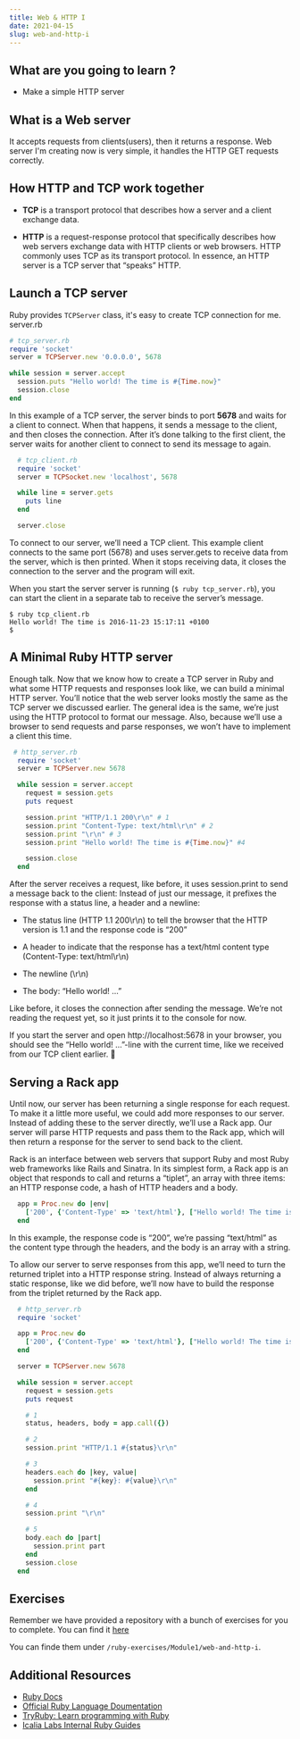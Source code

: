 ```yaml
---
title: Web & HTTP I
date: 2021-04-15
slug: web-and-http-i
---
```


## What are you going to learn ?
* Make a simple HTTP server

## What is a Web server
It accepts requests from clients(users), then it returns a response. Web server I'm creating now is very simple, it handles the HTTP GET requests correctly.

## How HTTP and TCP work together
* **TCP** is a transport protocol that describes how a server and a client exchange data.

* **HTTP** is a request-response protocol that specifically describes how web servers exchange data with HTTP clients or web browsers. HTTP commonly uses TCP as its transport protocol. In essence, an HTTP server is a TCP server that “speaks” HTTP.


## Launch a TCP server
Ruby provides `TCPServer` class, it's easy to create TCP connection for me.
server.rb

```ruby
# tcp_server.rb
require 'socket'
server = TCPServer.new '0.0.0.0', 5678

while session = server.accept
  session.puts "Hello world! The time is #{Time.now}"
  session.close
end
```

In this example of a TCP server, the server binds to port **5678** and waits for a client to connect. When that happens, it sends a message to the client, and then closes the connection. After it’s done talking to the first client, the server waits for another client to connect to send its message to again.

```ruby
  # tcp_client.rb
  require 'socket'
  server = TCPSocket.new 'localhost', 5678

  while line = server.gets
    puts line
  end

  server.close
```

To connect to our server, we’ll need a TCP client. This example client connects to the same port (5678) and uses server.gets to receive data from the server, which is then printed. When it stops receiving data, it closes the connection to the server and the program will exit.

When you start the server server is running (`$ ruby tcp_server.rb`), you can start the client in a separate tab to receive the server’s message.

```
$ ruby tcp_client.rb
Hello world! The time is 2016-11-23 15:17:11 +0100
$
```
## A Minimal Ruby HTTP server
Enough talk. Now that we know how to create a TCP server in Ruby and what some HTTP requests and responses look like, we can build a minimal HTTP server. You’ll notice that the web server looks mostly the same as the TCP server we discussed earlier. The general idea is the same, we’re just using the HTTP protocol to format our message. Also, because we’ll use a browser to send requests and parse responses, we won’t have to implement a client this time.
```ruby
 # http_server.rb
  require 'socket'
  server = TCPServer.new 5678

  while session = server.accept
    request = session.gets
    puts request

    session.print "HTTP/1.1 200\r\n" # 1
    session.print "Content-Type: text/html\r\n" # 2
    session.print "\r\n" # 3
    session.print "Hello world! The time is #{Time.now}" #4

    session.close
  end
```
After the server receives a request, like before, it uses session.print to send a message back to the client: Instead of just our message, it prefixes the response with a status line, a header and a newline:

* The status line (HTTP 1.1 200\r\n) to tell the browser that the HTTP version is 1.1 and the response code is “200”

* A header to indicate that the response has a text/html content type (Content-Type: text/html\r\n)

* The newline (\r\n)

* The body: “Hello world! …”

Like before, it closes the connection after sending the message. We’re not reading the request yet, so it just prints it to the console for now.

If you start the server and open http://localhost:5678 in your browser, you should see the “Hello world! …”-line with the current time, like we received from our TCP client earlier. 🎉

## Serving a Rack app
Until now, our server has been returning a single response for each request. To make it a little more useful, we could add more responses to our server. Instead of adding these to the server directly, we’ll use a Rack app. Our server will parse HTTP requests and pass them to the Rack app, which will then return a response for the server to send back to the client.

Rack is an interface between web servers that support Ruby and most Ruby web frameworks like Rails and Sinatra. In its simplest form, a Rack app is an object that responds to call and returns a “tiplet”, an array with three items: an HTTP response code, a hash of HTTP headers and a body.

```ruby
  app = Proc.new do |env|
    ['200', {'Content-Type' => 'text/html'}, ["Hello world! The time is #{Time.now}"]]
  end
```

In this example, the response code is “200”, we’re passing “text/html” as the content type through the headers, and the body is an array with a string.

To allow our server to serve responses from this app, we’ll need to turn the returned triplet into a HTTP response string. Instead of always returning a static response, like we did before, we’ll now have to build the response from the triplet returned by the Rack app.

```ruby
  # http_server.rb
  require 'socket'

  app = Proc.new do
    ['200', {'Content-Type' => 'text/html'}, ["Hello world! The time is #{Time.now}"]]
  end

  server = TCPServer.new 5678

  while session = server.accept
    request = session.gets
    puts request

    # 1
    status, headers, body = app.call({})

    # 2
    session.print "HTTP/1.1 #{status}\r\n"

    # 3
    headers.each do |key, value|
      session.print "#{key}: #{value}\r\n"
    end

    # 4
    session.print "\r\n"

    # 5
    body.each do |part|
      session.print part
    end
    session.close
  end
```

## Exercises

Remember we have provided a repository with a bunch of exercises for you to complete. You can find it [here](https://github.com/kurenn/ruby-exercises)

You can finde them under `/ruby-exercises/Module1/web-and-http-i`.

## Additional Resources

+ [Ruby Docs](https://www.ruby-doc.org/)
+ [Official Ruby Language Doumentation](https://ruby-doc.org/core-2.6/)
+ [TryRuby: Learn programming with Ruby](https://ruby.github.io/TryRuby/)
+ [Icalia Labs Internal Ruby Guides](https://github.com/IcaliaLabs/guides/tree/master/stack/ruby)
